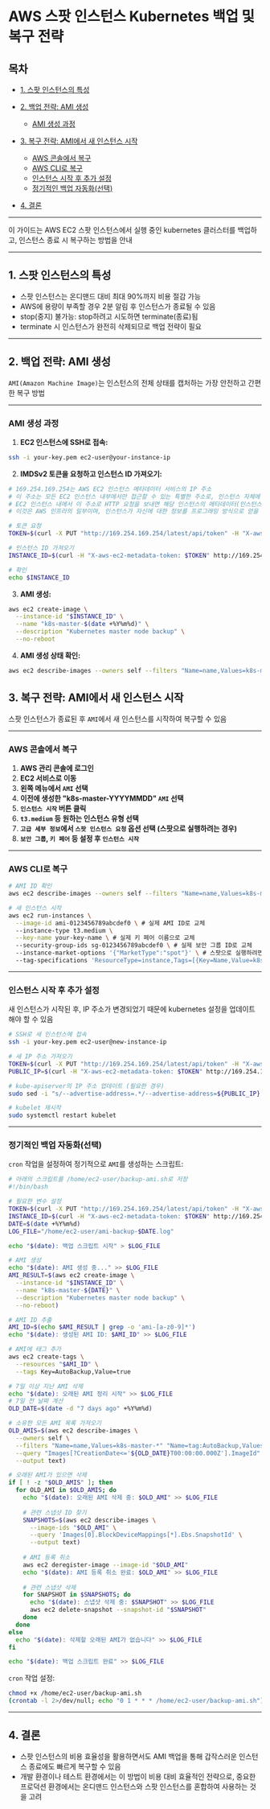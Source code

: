 # AWS 스팟 인스턴스 Kubernetes 백업 및 복구 전략

## 목차

- [1. 스팟 인스턴스의 특성](#1-스팟-인스턴스의-특성)
- [2. 백업 전략: AMI 생성](#2-백업-전략-AMI-생성)
  - [AMI 생성 과정](#AMI-생성-과정)

- [3. 복구 전략: AMI에서 새 인스턴스 시작](#3-복구-전략-AMI에서-새-인스턴스-시작)
  - [AWS 콘솔에서 복구](#AWS-콘솔에서-복구)
  - [AWS CLI로 복구](#AWS-CLI로-복구)
  - [인스턴스 시작 후 추가 설정](#인스턴스-시작-후-추가-설정)
  - [정기적인 백업 자동화(선택)](#정기적인-백업-자동화(선택))

- [4. 결론](#4-결론)

---

이 가이드는 AWS EC2 스팟 인스턴스에서 실행 중인 kubernetes 클러스터를 백업하고, 인스턴스 종료 시 복구하는 방법을 안내

---

## 1. 스팟 인스턴스의 특성

- 스팟 인스턴스는 온디맨드 대비 최대 90%까지 비용 절감 가능
- AWS에 용량이 부족할 경우 2분 알림 후 인스턴스가 종료될 수 있음
- stop(중지) 불가능: stop하려고 시도하면 terminate(종료)됨
- terminate 시 인스턴스가 완전히 삭제되므로 백업 전략이 필요

---

## 2. 백업 전략: AMI 생성

`AMI(Amazon Machine Image)`는 인스턴스의 전체 상태를 캡처하는 가장 안전하고 간편한 복구 방법

---

### AMI 생성 과정

1. **EC2 인스턴스에 SSH로 접속:**

```bash
ssh -i your-key.pem ec2-user@your-instance-ip
```

2. **IMDSv2 토큰을 요청하고 인스턴스 ID 가져오기:**

```bash
# 169.254.169.254는 AWS EC2 인스턴스 메타데이터 서비스의 IP 주소
# 이 주소는 모든 EC2 인스턴스 내부에서만 접근할 수 있는 특별한 주소로, 인스턴스 자체에 대한 정보를 제공
# EC2 인스턴스 내에서 이 주소로 HTTP 요청을 보내면 해당 인스턴스의 메타데이터(인스턴스 ID, 퍼블릭 IP, 보안 그룹, IAM 역할 등)를 얻을 수 있음 
# 이것은 AWS 인프라의 일부이며, 인스턴스가 자신에 대한 정보를 프로그래밍 방식으로 얻을 수 있음

# 토큰 요청
TOKEN=$(curl -X PUT "http://169.254.169.254/latest/api/token" -H "X-aws-ec2-metadata-token-ttl-seconds: 21600")

# 인스턴스 ID 가져오기
INSTANCE_ID=$(curl -H "X-aws-ec2-metadata-token: $TOKEN" http://169.254.169.254/latest/meta-data/instance-id)

# 확인
echo $INSTANCE_ID
```

3. **AMI 생성:**

```bash
aws ec2 create-image \
  --instance-id "$INSTANCE_ID" \
  --name "k8s-master-$(date +%Y%m%d)" \
  --description "Kubernetes master node backup" \
  --no-reboot
```

4. **AMI 생성 상태 확인:**

```bash
aws ec2 describe-images --owners self --filters "Name=name,Values=k8s-master-*" --query 'Images[*].[ImageId,Name,CreationDate]' --output table
```

## 3. 복구 전략: AMI에서 새 인스턴스 시작

스팟 인스턴스가 종료된 후 `AMI`에서 새 인스턴스를 시작하여 복구할 수 있음

---

### AWS 콘솔에서 복구

1. **AWS 관리 콘솔에 로그인**
2. **EC2 서비스로 이동**
3. **왼쪽 메뉴에서 `AMI` 선택**
4. **이전에 생성한 "k8s-master-YYYYMMDD" `AMI` 선택**
5. **`인스턴스 시작` 버튼 클릭**
6. **`t3.medium` 등 원하는 인스턴스 유형 선택**
7. **`고급 세부 정보`에서 `스팟 인스턴스 요청` 옵션 선택 (스팟으로 실행하려는 경우)**
8. **`보안 그룹`, `키 페어` 등 설정 후 `인스턴스 시작`**

---

### AWS CLI로 복구

```bash
# AMI ID 확인
aws ec2 describe-images --owners self --filters "Name=name,Values=k8s-master-*" --query 'Images[*].[ImageId,Name,CreationDate]' --output table

# 새 인스턴스 시작
aws ec2 run-instances \
  --image-id ami-0123456789abcdef0 \ # 실제 AMI ID로 교체
  --instance-type t3.medium \
  --key-name your-key-name \ # 실제 키 페어 이름으로 교체
  --security-group-ids sg-0123456789abcdef0 \ # 실제 보안 그룹 ID로 교체
  --instance-market-options '{"MarketType":"spot"}' \ # 스팟으로 실행하려면 포함
  --tag-specifications 'ResourceType=instance,Tags=[{Key=Name,Value=k8s-master}]'
```

---

### 인스턴스 시작 후 추가 설정

새 인스턴스가 시작된 후, IP 주소가 변경되었기 때문에 kubernetes 설정을 업데이트해야 할 수 있음

```bash
# SSH로 새 인스턴스에 접속
ssh -i your-key.pem ec2-user@new-instance-ip

# 새 IP 주소 가져오기
TOKEN=$(curl -X PUT "http://169.254.169.254/latest/api/token" -H "X-aws-ec2-metadata-token-ttl-seconds: 21600")
PUBLIC_IP=$(curl -H "X-aws-ec2-metadata-token: $TOKEN" http://169.254.169.254/latest/meta-data/public-ipv4)

# kube-apiserver의 IP 주소 업데이트 (필요한 경우)
sudo sed -i "s/--advertise-address=.*/--advertise-address=${PUBLIC_IP} \\\\/" /etc/kubernetes/manifests/kube-apiserver.yaml

# kubelet 재시작
sudo systemctl restart kubelet
```

---

### 정기적인 백업 자동화(선택)

`cron` 작업을 설정하여 정기적으로 `AMI`를 생성하는 스크립트:

```bash
# 아래의 스크립트를 /home/ec2-user/backup-ami.sh로 저장
#!/bin/bash

# 필요한 변수 설정
TOKEN=$(curl -X PUT "http://169.254.169.254/latest/api/token" -H "X-aws-ec2-metadata-token-ttl-seconds: 21600")
INSTANCE_ID=$(curl -H "X-aws-ec2-metadata-token: $TOKEN" http://169.254.169.254/latest/meta-data/instance-id)
DATE=$(date +%Y%m%d)
LOG_FILE="/home/ec2-user/ami-backup-$DATE.log"

echo "$(date): 백업 스크립트 시작" > $LOG_FILE

# AMI 생성
echo "$(date): AMI 생성 중..." >> $LOG_FILE
AMI_RESULT=$(aws ec2 create-image \
  --instance-id "$INSTANCE_ID" \
  --name "k8s-master-${DATE}" \
  --description "Kubernetes master node backup" \
  --no-reboot)

# AMI ID 추출
AMI_ID=$(echo $AMI_RESULT | grep -o 'ami-[a-z0-9]*')
echo "$(date): 생성된 AMI ID: $AMI_ID" >> $LOG_FILE

# AMI에 태그 추가
aws ec2 create-tags \
  --resources "$AMI_ID" \
  --tags Key=AutoBackup,Value=true

# 7일 이상 지난 AMI 삭제
echo "$(date): 오래된 AMI 정리 시작" >> $LOG_FILE
# 7일 전 날짜 계산
OLD_DATE=$(date -d "7 days ago" +%Y%m%d)

# 소유한 모든 AMI 목록 가져오기
OLD_AMIS=$(aws ec2 describe-images \
  --owners self \
  --filters "Name=name,Values=k8s-master-*" "Name=tag:AutoBackup,Values=true" \
  --query "Images[?CreationDate<='${OLD_DATE}T00:00:00.000Z'].ImageId" \
  --output text)

# 오래된 AMI가 있으면 삭제
if [ ! -z "$OLD_AMIS" ]; then
  for OLD_AMI in $OLD_AMIS; do
    echo "$(date): 오래된 AMI 삭제 중: $OLD_AMI" >> $LOG_FILE
    
    # 관련 스냅샷 ID 찾기
    SNAPSHOTS=$(aws ec2 describe-images \
      --image-ids "$OLD_AMI" \
      --query 'Images[0].BlockDeviceMappings[*].Ebs.SnapshotId' \
      --output text)
    
    # AMI 등록 취소
    aws ec2 deregister-image --image-id "$OLD_AMI"
    echo "$(date): AMI 등록 취소 완료: $OLD_AMI" >> $LOG_FILE
    
    # 관련 스냅샷 삭제
    for SNAPSHOT in $SNAPSHOTS; do
      echo "$(date): 스냅샷 삭제 중: $SNAPSHOT" >> $LOG_FILE
      aws ec2 delete-snapshot --snapshot-id "$SNAPSHOT"
    done
  done
else
  echo "$(date): 삭제할 오래된 AMI가 없습니다" >> $LOG_FILE
fi

echo "$(date): 백업 스크립트 완료" >> $LOG_FILE
```

`cron` 작업 설정:

```bash
chmod +x /home/ec2-user/backup-ami.sh
(crontab -l 2>/dev/null; echo "0 1 * * * /home/ec2-user/backup-ami.sh") | crontab -
```

---

## 4. 결론

- 스팟 인스턴스의 비용 효율성을 활용하면서도 AMI 백업을 통해 갑작스러운 인스턴스 종료에도 빠르게 복구할 수 있음 
- 개발 환경이나 테스트 환경에서는 이 방법이 비용 대비 효율적인 전략으로, 중요한 프로덕션 환경에서는 온디맨드 인스턴스와 스팟 인스턴스를 혼합하여 사용하는 것을 고려